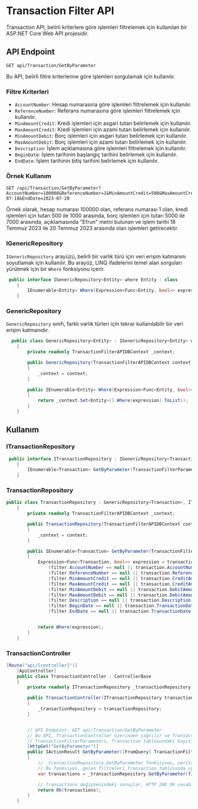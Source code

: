 # Transaction Filter API

Transaction API, belirli kriterlere göre işlemleri filtrelemek için kullanılan bir ASP.NET Core Web API projesidir.

## API Endpoint

`GET api/Transaction/GetByParameter`

Bu API, belirli filtre kriterlerine göre işlemleri sorgulamak için kullanılır.

### Filtre Kriterleri

- `AccountNumber`: Hesap numarasına göre işlemleri filtrelemek için kullanılır.
- `ReferenceNumber`: Referans numarasına göre işlemleri filtrelemek için kullanılır.
- `MinAmountCredit`: Kredi işlemleri için asgari tutarı belirlemek için kullanılır.
- `MaxAmountCredit`: Kredi işlemleri için azami tutarı belirlemek için kullanılır.
- `MinAmountDebit`: Borç işlemleri için asgari tutarı belirlemek için kullanılır.
- `MaxAmountDebit`: Borç işlemleri için azami tutarı belirlemek için kullanılır.
- `Description`: İşlem açıklamasına göre işlemleri filtrelemek için kullanılır.
- `BeginDate`: İşlem tarihinin başlangıç tarihini belirlemek için kullanılır.
- `EndDate`: İşlem tarihinin bitiş tarihini belirlemek için kullanılır.

### Örnek Kullanım

```http
GET /api/Transaction/GetByParameter?AccountNumber=100000&ReferenceNumber=1&MinAmountCredit=500&MaxAmountCredit=1000&MinAmountDebit=5000&MaxAmountDebit=7000&Description=Efrun&BeginDate=2023-07-18&EndDate=2023-07-20
```
Örnek olarak, hesap numarası 100000 olan, referans numarası 1 olan, kredi işlemleri için tutarı 500 ile 1000 arasında, borç işlemleri için tutarı 5000 ile 7000 arasında, açıklamasında "Efrun" metni bulunan ve işlem tarihi 18 Temmuz 2023 ile 20 Temmuz 2023 arasında olan işlemleri getirecektir.

### IGenericRepository
`IGenericRepository` arayüzü, belirli bir varlık türü için veri erişim katmanını soyutlamak için kullanılır. Bu arayüz, LINQ ifadelerini temel alan sorguları yürütmek için bir `Where` fonksiyonu içerir.
```C#
 public interface IGenericRepository<Entity> where Entity : class
    {
        IEnumerable<Entity> Where(Expression<Func<Entity, bool>> expression);
    }
```

### GenericRepository
`GenericRepository` sınıfı, farklı varlık türleri için tekrar kullanılabilir bir veri erişim katmanıdır.
```C#
  public class GenericRepository<Entity> : IGenericRepository<Entity> where Entity : BaseModel
    {
        private readonly TransactionFilterAPIDBContext _context;

        public GenericRepository(TransactionFilterAPIDBContext context)
        {
            _context = context;
        }

        public IEnumerable<Entity> Where(Expression<Func<Entity, bool>> expression)
        {
            return _context.Set<Entity>().Where(expression).ToList();
        }
    }
```
## Kullanım
### ITransactionRepository
```C#
 public interface ITransactionRepository : IGenericRepository<Transaction>
    {
        IEnumerable<Transaction> GetByParameter(TransactionFilterParameters filter);
    }
```

### TransactionRepository
```C#
public class TransactionRepository : GenericRepository<Transaction>, ITransactionRepository
    {
        private readonly TransactionFilterAPIDBContext _context;

        public TransactionRepository(TransactionFilterAPIDBContext context) : base(context)
        {
            _context = context;
        }

        public IEnumerable<Transaction> GetByParameter(TransactionFilterParameters filter)
        {
            Expression<Func<Transaction, bool>> expression = transaction =>
                (filter.AccountNumber == null || transaction.AccountNumber == filter.AccountNumber) && // Eğer 0 olarak girilirse hesap numarasına göre filtrelemeye dahil edilmez, aksi halde hesap numarası ile eşleşen Transactionları filtreler.
                (filter.ReferenceNumber == null || transaction.ReferenceNumber == filter.ReferenceNumber) && // Girilen referans numarasına göre Transactionları filtreler.
                (filter.MinAmountCredit == null || transaction.CreditAmount >= filter.MinAmountCredit) &&
                (filter.MaxAmountCredit == null || transaction.CreditAmount <= filter.MaxAmountCredit) && // Kredi miktarı aralığına göre Transactionları filtreler.
                (filter.MinAmountDebit == null || transaction.DebitAmount >= filter.MinAmountDebit) &&
                (filter.MaxAmountDebit == null || transaction.DebitAmount <= filter.MaxAmountDebit) && // Borç miktarı aralığına göre Transactionları filtreler.
                (filter.Description == null || transaction.Description.Contains(filter.Description)) && // Girilen metni içeren Transactionları filtreler.
                (filter.BeginDate == null || transaction.TransactionDate >= filter.BeginDate) &&
                (filter.EndDate == null || transaction.TransactionDate <= filter.EndDate); // Transaction tarihini belirtilen tarih aralığına göre filtreler.


            return Where(expression);
        }
    }
```

### TransactionController
```C#
[Route("api/[controller]")]
    [ApiController]
    public class TransactionController : ControllerBase
    {
        private readonly ITransactionRepository _transactionRepository;

        public TransactionController(ITransactionRepository transactionRepository)
        {
            _transactionRepository = transactionRepository;
        }


        // API Endpoint: GET api/Transaction/GetByParameter
        // Bu API, TransactionController üzerinden çağrılır ve TransactionFilterParameters tipindeki sorgu parametresini alır.
        // TransactionFilterParameters, Transaction tablosundaki kayıtları belirli kriterlere göre filtrelemek için kullanılır.
        [HttpGet("GetByParameter")]
        public IActionResult GetByParameter([FromQuery] TransactionFilterParameters filter)
        {
            // _transactionRepository.GetByParameter fonksiyonu, veritabanında Transaction tablosunu filtrelemek için gelen kriterleri kullanır.
            // Bu fonksiyon, gelen filtreleri Transaction tablosunda uygun sorgu ifadesine dönüştürerek ilgili kayıtları getirecektir.
            var transactions = _transactionRepository.GetByParameter(filter);

            // transactions değişkenindeki sonuçlar, HTTP 200 OK cevabı ile döndürülür.
            return Ok(transactions);
        }
    }
```
